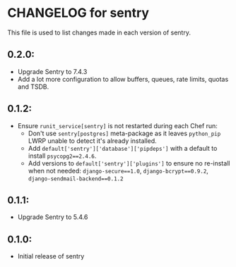 # CHANGELOG for sentry

This file is used to list changes made in each version of sentry.

## 0.2.0:

* Upgrade Sentry to 7.4.3
* Add a lot more configuration to allow buffers, queues, rate limits, quotas and
  TSDB.

## 0.1.2:

* Ensure `runit_service[sentry]` is not restarted during each Chef run:
  * Don't use `sentry[postgres]` meta-package as it leaves `python_pip` LWRP
  unable to detect it's already installed.
  * Add `default['sentry']['database']['pipdeps']` with a default to install
  `psycopg2==2.4.6`.
  * Add versions to `default['sentry']['plugins']` to ensure no re-install when
  not needed: `django-secure==1.0`, `django-bcrypt==0.9.2`, `django-sendmail-backend==0.1.2`

## 0.1.1:

* Upgrade Sentry to 5.4.6

## 0.1.0:

* Initial release of sentry
